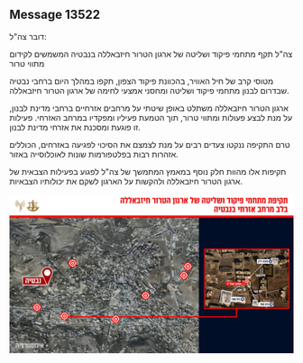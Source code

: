 ## Message 13522

דובר צה"ל:

צה"ל תקף מתחמי פיקוד ושליטה של ארגון הטרור חיזבאללה בנבטיה המשמשים לקידום מתווי טרור

מטוסי קרב של חיל האוויר, בהכוונת פיקוד הצפון, תקפו במהלך היום ברחבי נבטיה שבדרום לבנון מתחמי פיקוד ושליטה ומחסני אמצעי לחימה של ארגון הטרור חיזבאללה.

ארגון הטרור חיזבאללה משתלט באופן שיטתי על מרחבים אזרחיים ברחבי מדינת לבנון, על מנת לבצע פעולות ומתווי טרור, תוך הטמעת פעיליו ומפקדיו במרחב האזרחי. פעילות זו פוגעת ומסכנת את אזרחי מדינת לבנון.

טרם התקיפה ננקטו צעדים רבים על מנת לצמצם את הסיכוי לפגיעה באזרחים, הכוללים אזהרות רבות בפלטפורמות שונות לאוכלוסייה באזור.

תקיפות אלו מהוות חלק נוסף במאמץ המתמשך של צה"ל לפגוע בפעילות הצבאית של ארגון הטרור חיזבאללה ולהקשות על הארגון לשקם את יכולותיו הצבאיות.

![Photo](13522/13522_photo.jpg)
